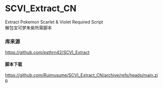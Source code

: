 # SCVI_Extract_CN
Extract Pokemon Scarlet &amp; Violet Required Script<br>
解包宝可梦朱紫所需脚本

### 库来源
https://github.com/psthrn42/SCVI_Extract

#### 脚本下载
https://github.com/Ruimusume/SCVI_Extract_CN/archive/refs/heads/main.zip
